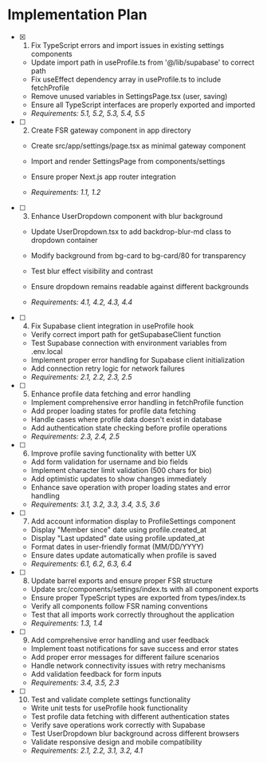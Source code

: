 # Implementation Plan

- [x] 1. Fix TypeScript errors and import issues in existing settings components


  - Update import path in useProfile.ts from '@/lib/supabase' to correct path
  - Fix useEffect dependency array in useProfile.ts to include fetchProfile
  - Remove unused variables in SettingsPage.tsx (user, saving)
  - Ensure all TypeScript interfaces are properly exported and imported
  - _Requirements: 5.1, 5.2, 5.3, 5.4, 5.5_



- [ ] 2. Create FSR gateway component in app directory
  - Create src/app/settings/page.tsx as minimal gateway component
  - Import and render SettingsPage from components/settings




  - Ensure proper Next.js app router integration
  - _Requirements: 1.1, 1.2_

- [ ] 3. Enhance UserDropdown component with blur background
  - Update UserDropdown.tsx to add backdrop-blur-md class to dropdown container


  - Modify background from bg-card to bg-card/80 for transparency
  - Test blur effect visibility and contrast
  - Ensure dropdown remains readable against different backgrounds
  - _Requirements: 4.1, 4.2, 4.3, 4.4_

- [ ] 4. Fix Supabase client integration in useProfile hook
  - Verify correct import path for getSupabaseClient function
  - Test Supabase connection with environment variables from .env.local
  - Implement proper error handling for Supabase client initialization
  - Add connection retry logic for network failures
  - _Requirements: 2.1, 2.2, 2.3, 2.5_

- [ ] 5. Enhance profile data fetching and error handling
  - Implement comprehensive error handling in fetchProfile function
  - Add proper loading states for profile data fetching
  - Handle cases where profile data doesn't exist in database
  - Add authentication state checking before profile operations
  - _Requirements: 2.3, 2.4, 2.5_

- [ ] 6. Improve profile saving functionality with better UX
  - Add form validation for username and bio fields
  - Implement character limit validation (500 chars for bio)
  - Add optimistic updates to show changes immediately
  - Enhance save operation with proper loading states and error handling
  - _Requirements: 3.1, 3.2, 3.3, 3.4, 3.5, 3.6_




- [ ] 7. Add account information display to ProfileSettings component
  - Display "Member since" date using profile.created_at
  - Display "Last updated" date using profile.updated_at
  - Format dates in user-friendly format (MM/DD/YYYY)
  - Ensure dates update automatically when profile is saved
  - _Requirements: 6.1, 6.2, 6.3, 6.4_

- [ ] 8. Update barrel exports and ensure proper FSR structure
  - Update src/components/settings/index.ts with all component exports
  - Ensure proper TypeScript types are exported from types/index.ts
  - Verify all components follow FSR naming conventions
  - Test that all imports work correctly throughout the application
  - _Requirements: 1.3, 1.4_

- [ ] 9. Add comprehensive error handling and user feedback
  - Implement toast notifications for save success and error states
  - Add proper error messages for different failure scenarios
  - Handle network connectivity issues with retry mechanisms
  - Add validation feedback for form inputs
  - _Requirements: 3.4, 3.5, 2.3_

- [ ] 10. Test and validate complete settings functionality
  - Write unit tests for useProfile hook functionality
  - Test profile data fetching with different authentication states
  - Verify save operations work correctly with Supabase
  - Test UserDropdown blur background across different browsers
  - Validate responsive design and mobile compatibility
  - _Requirements: 2.1, 2.2, 3.1, 3.2, 4.1_